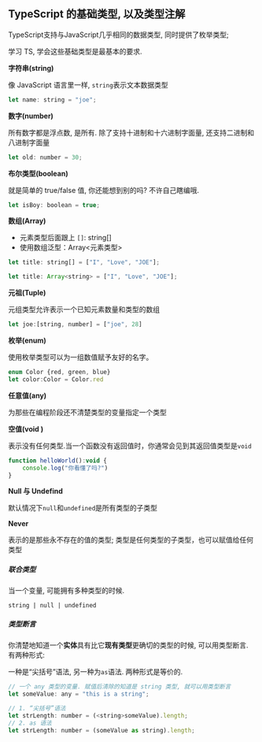 ## TypeScript 的基础类型, 以及类型注解

TypeScript支持与JavaScript几乎相同的数据类型,  同时提供了枚举类型;

学习 TS,  学会这些基础类型是最基本的要求.



**字符串(string)** 

像 JavaScript 语言里一样, `string`表示文本数据类型

```js
let name: string = "joe";
```



**数字(number)**

所有数字都是浮点数, 是所有. 除了支持十进制和十六进制字面量, 还支持二进制和八进制字面量

```js
let old: number = 30;
```



**布尔类型(boolean)**

就是简单的 true/false 值, 你还能想到别的吗? 不许自己瞎编哦.

```js
let isBoy: boolean = true; 
```



**数组(Array)**

- 元素类型后面跟上 `[]`:   string[]
- 使用数组泛型：Array<元素类型>  

```js
let title: string[] = ["I", "Love", "JOE"];

let title: Array<string> = ["I", "Love", "JOE"];
```



**元祖(Tuple)**   

元组类型允许表示一个已知元素数量和类型的数组  

```js
let joe:[string, number] = ["joe", 28]
```



**枚举(enum)**  

使用枚举类型可以为一组数值赋予友好的名字。

```js
enum Color {red, green, blue}
let color:Color = Color.red
```

  

**任意值(any)**  

为那些在编程阶段还不清楚类型的变量指定一个类型  



**空值(void )**

表示没有任何类型.当一个函数没有返回值时，你通常会见到其返回值类型是`void`

```js
function helloWorld():void {
  	console.log("你看懂了吗?")
}
```



**Null 与 Undefind**   

默认情况下`null`和`undefined`是所有类型的子类型 



**Never**

表示的是那些永不存在的值的类型;  类型是任何类型的子类型，也可以赋值给任何类型



##### 联合类型

当一个变量, 可能拥有多种类型的时候.

`string | null | undefined`



##### 类型断言

你清楚地知道一个**实体**具有比它**现有类型**更确切的类型的时候, 可以用类型断言. 有两种形式:

一种是“尖括号”语法, 另一种为`as`语法.  两种形式是等价的.

```js
// 一个 any 类型的变量. 赋值后清除的知道是 string 类型, 就可以用类型断言
let someValue: any = "this is a string";

// 1. “尖括号”语法
let strLength: number = (<string>someValue).length;
// 2. as 语法
let strLength: number = (someValue as string).length;
```

